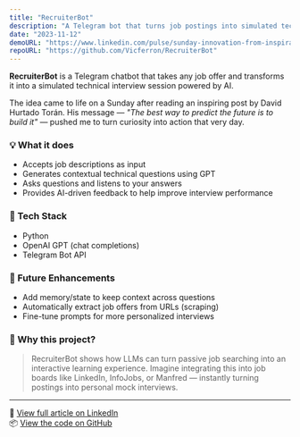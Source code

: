```yaml
---
title: "RecruiterBot"
description: "A Telegram bot that turns job postings into simulated technical interviews."
date: "2023-11-12"
demoURL: "https://www.linkedin.com/pulse/sunday-innovation-from-inspiration-action-v%C3%ADctor-ferr%C3%B3n-r9nre"
repoURL: "https://github.com/Vicferron/RecruiterBot"
---
```



**RecruiterBot** is a Telegram chatbot that takes any job offer and transforms it into a simulated technical interview session powered by AI.

The idea came to life on a Sunday after reading an inspiring post by David Hurtado Torán. His message — *"The best way to predict the future is to build it"* — pushed me to turn curiosity into action that very day.

### 💡 What it does

- Accepts job descriptions as input
- Generates contextual technical questions using GPT
- Asks questions and listens to your answers
- Provides AI-driven feedback to help improve interview performance

### 🧰 Tech Stack

- Python
- OpenAI GPT (chat completions)
- Telegram Bot API

### 🚧 Future Enhancements

- Add memory/state to keep context across questions
- Automatically extract job offers from URLs (scraping)
- Fine-tune prompts for more personalized interviews

### 🧠 Why this project?

> RecruiterBot shows how LLMs can turn passive job searching into an interactive learning experience. Imagine integrating this into job boards like LinkedIn, InfoJobs, or Manfred — instantly turning postings into personal mock interviews.

---

📌 [View full article on LinkedIn](https://www.linkedin.com/pulse/sunday-innovation-from-inspiration-action-v%C3%ADctor-ferr%C3%B3n-r9nre)  
📦 [View the code on GitHub](https://github.com/Vicferron/RecruiterBot)
